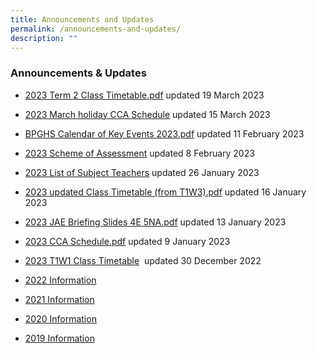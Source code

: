 ```yaml
---
title: Announcements and Updates
permalink: /announcements-and-updates/
description: ""
---
```

### Announcements & Updates

*   [2023 Term 2 Class Timetable.pdf](/files/2023%20Term%202%20Class%20Timetable%2019%20March.pdf) updated 19 March 2023  
    
*   [2023 March holiday CCA Schedule](https://docs.google.com/spreadsheets/d/1fze6igJqry0-mgB4_kZpcItfIy_yFqqX/edit?usp=sharing&ouid=115100839027229621374&rtpof=true&sd=true) updated 15 March 2023
*   [BPGHS Calendar of Key Events 2023.pdf](/files/BPGHS%20Calendar%20of%20Key%20Events%202023.pdf) updated 11 February 2023  
    
*   [2023 Scheme of Assessment](/resources/2023/scheme-of-assessment/) updated 8 February 2023

*   [2023 List of Subject Teachers](/resources/2023/list-of-subject-teachers/) updated 26 January 2023
 
*   [2023 updated Class Timetable (from T1W3).pdf](/files/2023%20Term%201%20Week%203%20CLASS%20TIMETABLE%20EDITED%2016%20Jan%202023.pdf) updated 16 January 2023  
    
*   [2023 JAE Briefing Slides 4E 5NA.pdf](/files/2023%20JAE%20Briefing%20Slides%204E%205NA.pdf) updated 13 January 2023  
    
*   [2023 CCA Schedule.pdf](/files/2023%20CCA%20Schedule.pdf) updated 9 January 2023  
    
*   [2023 T1W1 Class Timetable](/files/2023%20Class%20Timetable%2029%20Dec%20only%20for%20Week%201.pdf)  updated 30 December 2022
   
*   [2022 Information](https://www-bpghs-moe-edu-sg-admin.cwp.sg/bpghs/announcements-n-updates/2022-information)
   
*   [2021 Information](https://www-bpghs-moe-edu-sg-admin.cwp.sg/bpghs/announcements-n-updates/2021-information)  
    
*   [2020 Information](https://www-bpghs-moe-edu-sg-admin.cwp.sg/bpghs/announcements-n-updates/2020-information)
   
*   [2019 Information](https://www-bpghs-moe-edu-sg-admin.cwp.sg/bpghs/announcements-n-updates/2019-information)